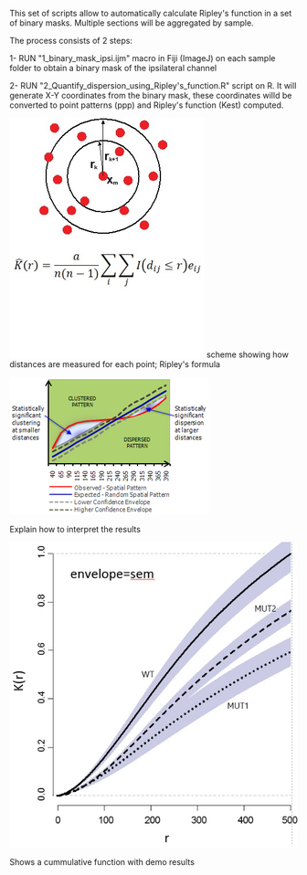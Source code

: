 This set of scripts allow to automatically calculate Ripley's function in a set of binary masks.
Multiple sections will be aggregated by sample. 

The process consists of 2 steps:

1- RUN "1_binary_mask_ipsi.ijm" macro in Fiji (ImageJ) on each sample folder to obtain a binary mask of the ipsilateral channel

2- RUN "2_Quantify_dispersion_using_Ripley's_function.R" script on R. It will generate X-Y coordinates from the binary mask, these coordinates willd be converted to point patterns (ppp) and Ripley's function (Kest) computed.

![image](https://github.com/saneglaz/Image-Analysis/blob/master/Quantify_dispersion_using_Ripley's_function/Formula.jpg)
scheme showing how distances are measured for each point; Ripley's formula
    
![image](https://github.com/saneglaz/Image-Analysis/blob/master/Quantify_dispersion_using_Ripley's_function/explanation.png)

Explain how to interpret the results

![image](https://github.com/saneglaz/Image-Analysis/blob/master/Quantify_dispersion_using_Ripley's_function/Ripley's_function.jpg)

Shows a cummulative function with demo results
